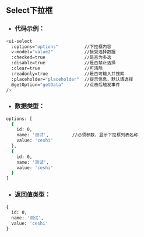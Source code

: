 ## Select下拉框

* ### 代码示例：

```bash
<ui-select
  :options="options"          //下拉框内容
  v-model="value2"            //接受选择数据
  :checked=true               //是否为多选
  :disable=true               //是否禁止选择
  :clear=true                 //可清除
  :readonly=true              //是否可输入并搜索
  :placeholder="placeholder"  //提示信息，默认请选择
  @getOption="getData"        //点击后触发事件
/>
```

* ### 数据类型：

```bash
options: [
  {
    id: 0,
    name: '测试',         //必须参数，显示下拉框列表名称
    value: 'ceshi'
  },
  {
    id: 0,
    name: '测试',
    value: 'ceshi'
  }
]
```

* ### 返回值类型：

```bash
{
  id: 0,
  name: '测试',
  value: 'ceshi'
}
```
